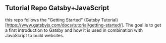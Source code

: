 ## Tutorial Repo Gatsby+JavaScript
this repo follows the "Getting Started" (Gatsby Tutorial)[https://www.gatsbyjs.com/docs/tutorial/getting-started/].
The goal is to get a first introduction to Gatsby and how it is used in combination with JavaScript to build websites.
